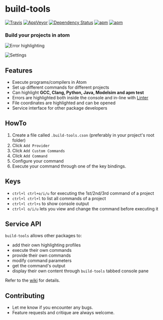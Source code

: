 build-tools
===============
[![Travis](https://img.shields.io/travis/deprint/build-tools-cpp.svg?style=flat-square)](https://travis-ci.org/deprint/build-tools-cpp) [![AppVeyor](https://img.shields.io/appveyor/ci/deprint/build-tools-cpp.svg?style=flat-square)](https://ci.appveyor.com/project/deprint/build-tools-cpp) [![Dependency Status](https://david-dm.org/deprint/build-tools-cpp.svg?style=flat-square)](https://david-dm.org/deprint/build-tools-cpp) [![apm](https://img.shields.io/apm/dm/build-tools.svg?style=flat-square)](https://github.com/deprint/build-tools-cpp) [![apm](https://img.shields.io/apm/v/build-tools.svg?style=flat-square)](https://github.com/deprint/build-tools-cpp)

### Build your projects in atom
![Error highlighting](https://cloud.githubusercontent.com/assets/7817714/10537808/91cbf92c-73f4-11e5-9f0d-15348000c31f.png)

![Settings](https://cloud.githubusercontent.com/assets/7817714/10537701/e17d8b08-73f3-11e5-8b06-3981489b537d.gif)

## Features
* Execute programs/compilers in Atom
* Set up different commands for different projects
* Can highlight <b>GCC, Clang, Python, Java, Modelsim and apm test</b>
* Errors are highlighted both inside the console and in-line with [Linter](https://github.com/atom-community/linter)
* File coordinates are highlighted and can be opened
* Service interface for other package developers

## HowTo

1. Create a file called `.build-tools.cson` (preferably in your project's root folder)
2. Click `Add Provider`
3. Click `Add Custom Commands`
4. Click `Add Command`
5. Configure your command
6. Execute your command through one of the key bindings.

## Keys
* `ctrl+l ctrl+o/i/u` for executing the 1st/2nd/3rd command of a project
* `ctrl+l ctrl+l` to list all commands of a project
* `ctrl+l ctrl+s` to show console output
* `ctrl+l o/i/u` lets you view and change the command before executing it

## Service API
`build-tools` allows other packages to:
* add their own highlighting profiles
* execute their own commands
* provide their own commands
* modify command parameters
* get the command's output
* display their own content through `build-tools` tabbed console pane

Refer to the [wiki](https://github.com/deprint/build-tools-cpp/wiki) for details.


## Contributing
* Let me know if you encounter any bugs.
* Feature requests and critique are always welcome.
